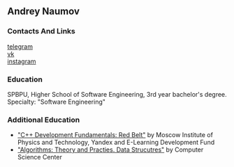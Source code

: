 ## Andrey Naumov

### Contacts And Links
[telegram](https://t.me/naumov_andrei)\
[vk](https://vk.com/ne.prav)\
[instagram](https://www.instagram.com/ne.prav/)

### Education
SPBPU, Higher School of Software Engineering, 3rd year bachelor's degree. Specialty: "Software Engineering"

### Additional Education
* ["C++ Development Fundamentals: Red Belt"](https://www.coursera.org/account/accomplishments/verify/42YX7EXVJKBV?utm_source=link&utm_medium=certificate&utm_content=cert_image&utm_campaign=sharing_cta&utm_product=course) by Moscow Institute of Physics and Technology, Yandex and E-Learning Development Fund
* ["Algorithms: Theory and Practies. Data Strucutres"](https://stepik.org/cert/378987) by Computer Science Center

<!--
**naumovdron/naumovdron** is a ✨ _special_ ✨ repository because its `README.md` (this file) appears on your GitHub profile.

Here are some ideas to get you started:

- 🔭 I’m currently working on ...
- 🌱 I’m currently learning ...
- 👯 I’m looking to collaborate on ...
- 🤔 I’m looking for help with ...
- 💬 Ask me about ...
- 📫 How to reach me: ...
- 😄 Pronouns: ...
- ⚡ Fun fact: ...
-->
